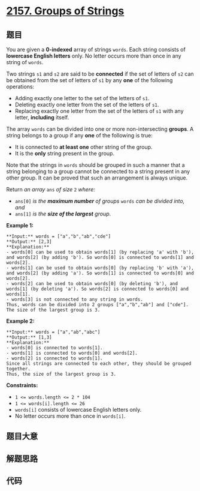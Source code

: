 # [2157. Groups of Strings](https://leetcode.com/problems/groups-of-strings)

## 题目

You are given a **0-indexed** array of strings `words`. Each string consists
of **lowercase English letters** only. No letter occurs more than once in any
string of `words`.

Two strings `s1` and `s2` are said to be **connected** if the set of letters
of `s2` can be obtained from the set of letters of `s1` by any **one** of the
following operations:

  * Adding exactly one letter to the set of the letters of `s1`.
  * Deleting exactly one letter from the set of the letters of `s1`.
  * Replacing exactly one letter from the set of the letters of `s1` with any letter, **including** itself.

The array `words` can be divided into one or more non-intersecting **groups**.
A string belongs to a group if any **one** of the following is true:

  * It is connected to **at least one** other string of the group.
  * It is the **only** string present in the group.

Note that the strings in `words` should be grouped in such a manner that a
string belonging to a group cannot be connected to a string present in any
other group. It can be proved that such an arrangement is always unique.

Return _an array_ `ans` _of size_ `2` _where:_

  * `ans[0]` _is the **maximum number** of groups_ `words` _can be divided into, and_
  * `ans[1]` _is the **size of the largest** group_.



**Example 1:**

    
    
    **Input:** words = ["a","b","ab","cde"]
    **Output:** [2,3]
    **Explanation:**
    - words[0] can be used to obtain words[1] (by replacing 'a' with 'b'), and words[2] (by adding 'b'). So words[0] is connected to words[1] and words[2].
    - words[1] can be used to obtain words[0] (by replacing 'b' with 'a'), and words[2] (by adding 'a'). So words[1] is connected to words[0] and words[2].
    - words[2] can be used to obtain words[0] (by deleting 'b'), and words[1] (by deleting 'a'). So words[2] is connected to words[0] and words[1].
    - words[3] is not connected to any string in words.
    Thus, words can be divided into 2 groups ["a","b","ab"] and ["cde"]. The size of the largest group is 3.  
    

**Example 2:**

    
    
    **Input:** words = ["a","ab","abc"]
    **Output:** [1,3]
    **Explanation:**
    - words[0] is connected to words[1].
    - words[1] is connected to words[0] and words[2].
    - words[2] is connected to words[1].
    Since all strings are connected to each other, they should be grouped together.
    Thus, the size of the largest group is 3.
    



**Constraints:**

  * `1 <= words.length <= 2 * 104`
  * `1 <= words[i].length <= 26`
  * `words[i]` consists of lowercase English letters only.
  * No letter occurs more than once in `words[i]`.


## 题目大意

## 解题思路

## 代码

```javascript

```
